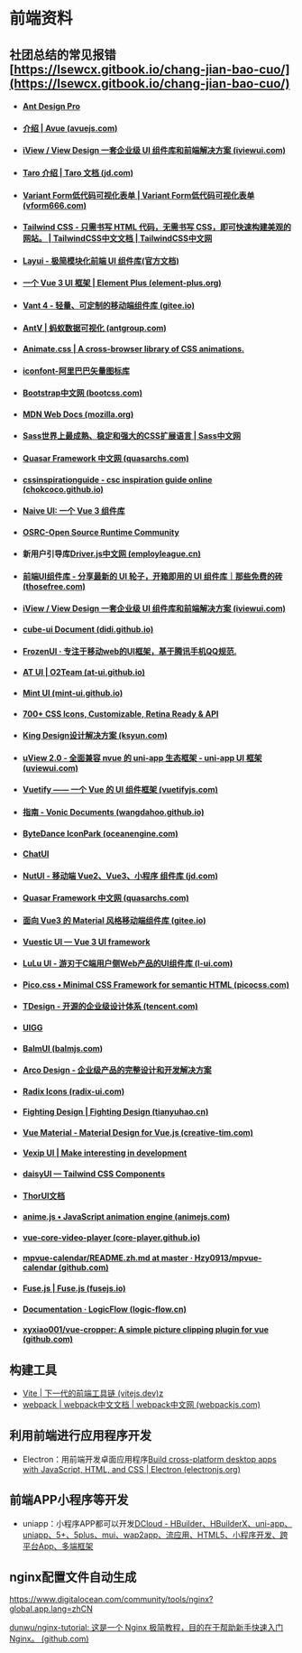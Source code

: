 # 前端资料

## 社团总结的常见报错[https://lsewcx.gitbook.io/chang-jian-bao-cuo/](https://lsewcx.gitbook.io/chang-jian-bao-cuo/)

* #### [Ant Design Pro](https://pro.ant.design/zh-CN)
* #### [介绍 | Avue (avuejs.com)](https://avuejs.com/docs/home.html)
* #### [iView / View Design 一套企业级 UI 组件库和前端解决方案 (iviewui.com)](https://www.iviewui.com/)
* #### [Taro 介绍 | Taro 文档 (jd.com)](https://taro-docs.jd.com/docs/)
* #### [Variant Form低代码可视化表单 | Variant Form低代码可视化表单 (vform666.com)](https://vform666.com/)
* #### [Tailwind CSS - 只需书写 HTML 代码，无需书写 CSS，即可快速构建美观的网站。 | TailwindCSS中文文档 | TailwindCSS中文网](https://www.tailwindcss.cn/)
* #### [Layui - 极简模块化前端 UI 组件库(官方文档)](https://layui.dev/)
* #### [一个 Vue 3 UI 框架 | Element Plus (element-plus.org)](https://element-plus.org/zh-CN/)
* #### [Vant 4 - 轻量、可定制的移动端组件库 (gitee.io)](https://vant-contrib.gitee.io/vant/#/zh-CN)
* #### [AntV | 蚂蚁数据可视化 (antgroup.com)](https://antv.antgroup.com/)
* #### [Animate.css | A cross-browser library of CSS animations.](https://animate.style/)
* #### [iconfont-阿里巴巴矢量图标库](https://www.iconfont.cn/)
* #### [Bootstrap中文网 (bootcss.com)](https://www.bootcss.com/)
* #### [MDN Web Docs (mozilla.org)](https://developer.mozilla.org/zh-CN/)
* #### [Sass世界上最成熟、稳定和强大的CSS扩展语言 | Sass中文网](https://www.sass.hk/)
* #### [Quasar Framework 中文网 (quasarchs.com)](http://www.quasarchs.com/)
* #### [cssinspirationguide - csc inspiration guide online (chokcoco.github.io)](https://chokcoco.github.io/CSS-Inspiration/#/)
* #### [Naive UI: 一个 Vue 3 组件库](https://www.naiveui.com/zh-CN/os-theme)
* #### [OSRC-Open Source Runtime Community](https://www.osrc.com/dashboard)
* #### 新用户引导库[Driver.js中文网 (employleague.cn)](https://driver.employleague.cn/guide/#%E7%AE%80%E4%BB%8B%E5%8F%8A%E4%BD%BF%E7%94%A8%E6%95%99%E7%A8%8B)
* #### [前端UI组件库 - 分享最新的 UI 轮子，开箱即用的 UI 组件库｜那些免费的砖 (thosefree.com)](https://www.thosefree.com/web/ui)
* #### [iView / View Design 一套企业级 UI 组件库和前端解决方案 (iviewui.com)](https://www.iviewui.com/?from=thosefree.com)
* #### [cube-ui Document (didi.github.io)](https://didi.github.io/cube-ui/#/zh-CN?from=thosefree.com)
* #### [FrozenUI · 专注于移动web的UI框架，基于腾讯手机QQ规范.](http://frozenui.github.io/?from=thosefree.com)
* #### [AT UI | O2Team (at-ui.github.io)](https://at-ui.github.io/at-ui/?from=thosefree.com#/zh)
* #### [Mint UI (mint-ui.github.io)](http://mint-ui.github.io/?from=thosefree.com#!/zh-cn)
* #### [700+ CSS Icons, Customizable, Retina Ready & API](https://css.gg/?from=thosefree.com)
* #### [King Design设计解决方案 (ksyun.com)](https://design.ksyun.com/?from=thosefree.com)
* #### [uView 2.0 - 全面兼容 nvue 的 uni-app 生态框架 - uni-app UI 框架 (uviewui.com)](https://www.uviewui.com/?from=thosefree.com)
* #### [Vuetify —— 一个 Vue 的 UI 组件框架 (vuetifyjs.com)](https://vuetifyjs.com/zh-Hans/?from=thosefree.com)
* #### [指南 - Vonic Documents (wangdahoo.github.io)](https://wangdahoo.github.io/vonic-documents/#/)
* #### [ByteDance IconPark (oceanengine.com)](https://iconpark.oceanengine.com/home)
* #### [ChatUI](https://chatui.io/?from=thosefree.com)
* #### [NutUI - 移动端 Vue2、Vue3、小程序 组件库 (jd.com)](https://nutui.jd.com/3x/?from=thosefree.com#/)
* #### [Quasar Framework 中文网 (quasarchs.com)](http://www.quasarchs.com/?from=thosefree.com)
* #### [面向 Vue3 的 Material 风格移动端组件库 (gitee.io)](https://varlet.gitee.io/varlet-ui/?from=thosefree.com#/zh-CN/index)
* #### [Vuestic UI — Vue 3 UI framework](https://ui.vuestic.dev/?from=thosefree.com)
* #### [LuLu UI - 游刃于C端用户侧Web产品的UI组件库 (l-ui.com)](https://l-ui.com/?from=thosefree.com)
* #### [Pico.css • Minimal CSS Framework for semantic HTML (picocss.com)](https://picocss.com/?from=thosefree.com)
* #### [TDesign - 开源的企业级设计体系 (tencent.com)](https://tdesign.tencent.com/?from=thosefree.com)
* #### [UIGG](https://ui.gg/?from=thosefree.com)
* #### [BalmUI (balmjs.com)](https://material.balmjs.com/?from=thosefree.com)
* #### [Arco Design - 企业级产品的完整设计和开发解决方案](https://arco.design/?from=thosefree.com)
* #### [Radix Icons (radix-ui.com)](https://www.radix-ui.com/icons?from=thosefree.com)
* #### [Fighting Design | Fighting Design (tianyuhao.cn)](https://fighting.tianyuhao.cn/?from=thosefree.com)
* #### [Vue Material - Material Design for Vue.js (creative-tim.com)](https://www.creative-tim.com/vuematerial?from=thosefree.com)
* #### [Vexip UI | Make interesting in development](https://www.vexipui.com/zh-CN/)
* #### [daisyUI — Tailwind CSS Components](https://daisyui.com/?from=thosefree.com)
* #### [ThorUI文档](https://thorui.cn/doc/?from=thosefree.com)
* #### [anime.js • JavaScript animation engine (animejs.com)](https://animejs.com/?from=thosefree.com)
* #### [vue-core-video-player (core-player.github.io)](https://core-player.github.io/vue-core-video-player/zh/?from=thosefree.com)
* #### [mpvue-calendar/README.zh.md at master · Hzy0913/mpvue-calendar (github.com)](https://github.com/Hzy0913/mpvue-calendar/blob/master/README.zh.md)
* #### [Fuse.js | Fuse.js (fusejs.io)](https://www.fusejs.io/?from=thosefree.com)
* #### [Documentation · LogicFlow (logic-flow.cn)](https://docs.logic-flow.cn/docs/#/zh/?from=thosefree.com)
* #### [xyxiao001/vue-cropper: A simple picture clipping plugin for vue (github.com)](https://github.com/xyxiao001/vue-cropper?from=thosefree.com)

## 构建工具

* [Vite | 下一代的前端工具链 (vitejs.dev)z](https://cn.vitejs.dev/)
* [webpack | webpack中文文档 | webpack中文网 (webpackjs.com)](https://www.webpackjs.com/)

## 利用前端进行应用程序开发

* Electron：用前端开发卓面应用程序[Build cross-platform desktop apps with JavaScript, HTML, and CSS | Electron (electronjs.org)](https://www.electronjs.org/zh/)

## 前端APP小程序等开发

* uniapp：小程序APP都可以开发[DCloud - HBuilder、HBuilderX、uni-app、uniapp、5+、5plus、mui、wap2app、流应用、HTML5、小程序开发、跨平台App、多端框架](https://www.dcloud.io/)

## nginx配置文件自动生成

https://www.digitalocean.com/community/tools/nginx?global.app.lang=zhCN

[dunwu/nginx-tutorial: 这是一个 Nginx 极简教程，目的在于帮助新手快速入门 Nginx。 (github.com)](https://github.com/dunwu/nginx-tutorial)
